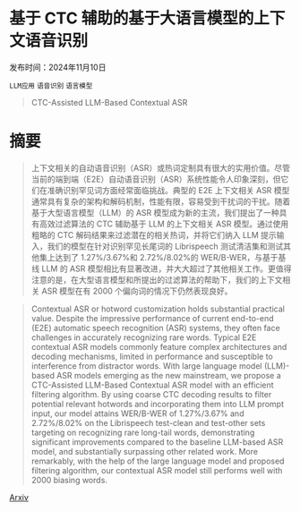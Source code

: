 # 基于 CTC 辅助的基于大语言模型的上下文语音识别

发布时间：2024年11月10日

`LLM应用` `语音识别` `语言模型`

> CTC-Assisted LLM-Based Contextual ASR

# 摘要

> 上下文相关的自动语音识别（ASR）或热词定制具有很大的实用价值。尽管当前的端到端（E2E）自动语音识别（ASR）系统性能令人印象深刻，但它们在准确识别罕见词方面经常面临挑战。典型的 E2E 上下文相关 ASR 模型通常具有复杂的架构和解码机制，性能有限，容易受到干扰词的干扰。随着基于大型语言模型（LLM）的 ASR 模型成为新的主流，我们提出了一种具有高效过滤算法的 CTC 辅助基于 LLM 的上下文相关 ASR 模型。通过使用粗略的 CTC 解码结果来过滤潜在的相关热词，并将它们纳入 LLM 提示输入，我们的模型在针对识别罕见长尾词的 Librispeech 测试清洁集和测试其他集上达到了 1.27%/3.67%和 2.72%/8.02%的 WER/B-WER，与基于基线 LLM 的 ASR 模型相比有显著改进，并大大超过了其他相关工作。更值得注意的是，在大型语言模型和所提出的过滤算法的帮助下，我们的上下文相关 ASR 模型在有 2000 个偏向词的情况下仍然表现良好。

> Contextual ASR or hotword customization holds substantial practical value. Despite the impressive performance of current end-to-end (E2E) automatic speech recognition (ASR) systems, they often face challenges in accurately recognizing rare words. Typical E2E contextual ASR models commonly feature complex architectures and decoding mechanisms, limited in performance and susceptible to interference from distractor words. With large language model (LLM)-based ASR models emerging as the new mainstream, we propose a CTC-Assisted LLM-Based Contextual ASR model with an efficient filtering algorithm. By using coarse CTC decoding results to filter potential relevant hotwords and incorporating them into LLM prompt input, our model attains WER/B-WER of 1.27%/3.67% and 2.72%/8.02% on the Librispeech test-clean and test-other sets targeting on recognizing rare long-tail words, demonstrating significant improvements compared to the baseline LLM-based ASR model, and substantially surpassing other related work. More remarkably, with the help of the large language model and proposed filtering algorithm, our contextual ASR model still performs well with 2000 biasing words.

[Arxiv](https://arxiv.org/abs/2411.06437)